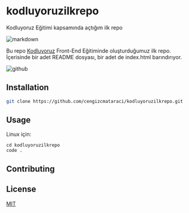 # kodluyoruzilkrepo
Kodluyoruz Eğitimi kapsamında açtığım ilk repo

![markdown](https://user-images.githubusercontent.com/64329150/151211113-ff172338-093e-4202-990a-24f03515b6a5.png)


Bu repo [Kodluyoruz](https://www.kodluyoruz.org) Front-End Eğitiminde oluşturduğumuz ilk repo. İçerisinde bir adet README dosyası, bir adet de index.html barındırıyor.

![github](figures/github.png)

## Installation

```bash
git clone https://github.com/cengizcmataraci/kodluyoruzilkrepo.git
```

## Usage


Linux için:
```linux
cd kodluyoruzilkrepo
code .
```

## Contributing


## License
[MIT](https://choosealicense.com/licenses/mit/)
